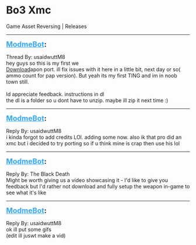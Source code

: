 # Bo3 Xmc
Game Asset Reversing | Releases

---
<strong style="font-size: 1.4em;"><span style="text-decoration: underline;text-decoration-color: #34a7f9;"><span style="color:#34a7f9;">ModmeBot</span></span>:</strong>

<p>Thread By: usaidwuttM8<br />hey guys so this is my first we<br /><a href="http://www.mediafire.com/file/eledfiou39kco9m/bo3_xmc.rar">Download</a>apon port. ill fix issues with it here in a little bit, next day or so( ammo count for pap version). But yeah its my first TING and im in noob town still.<br /> <br />Id appreciate feedback. instructions in dl <br />the dl is a folder so u dont have to unzip. maybe ill zip it next time :)</p>

---
<strong style="font-size: 1.4em;"><span style="text-decoration: underline;text-decoration-color: #34a7f9;"><span style="color:#34a7f9;">ModmeBot</span></span>:</strong>

<p>Reply By: usaidwuttM8<br />i kinda forgot to add credits LOl. adding some now. also ik that pro did an xmc but i decided to try porting so if u think mine is crap then use his lol</p>

---
<strong style="font-size: 1.4em;"><span style="text-decoration: underline;text-decoration-color: #34a7f9;"><span style="color:#34a7f9;">ModmeBot</span></span>:</strong>

<p>Reply By: The Black Death<br />Might be worth giving us a video showcasing it - I&#39;d like to give you feedback but I&#39;d rather not download and fully setup the weapon in-game to see what it&#39;s like</p>

---
<strong style="font-size: 1.4em;"><span style="text-decoration: underline;text-decoration-color: #34a7f9;"><span style="color:#34a7f9;">ModmeBot</span></span>:</strong>

<p>Reply By: usaidwuttM8<br />ok ill put some gifs<br /> (edit ill juswt make a vid)</p>
